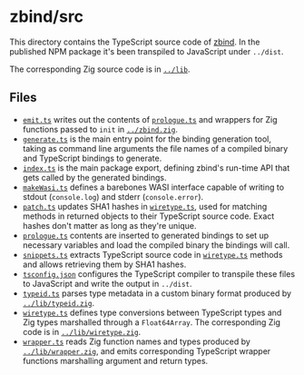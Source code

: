 # zbind/src

This directory contains the TypeScript source code of [zbind](..). In the published NPM package it's been transpiled to JavaScript under `../dist`.

The corresponding Zig source code is in [`../lib`](../lib).

## Files

- [`emit.ts`](emit.ts) writes out the contents of [`prologue.ts`](prologue.ts) and wrappers for Zig functions passed to `init` in [`../zbind.zig`](../zbind.zig).
- [`generate.ts`](generate.ts) is the main entry point for the binding generation tool, taking as command line arguments the file names of a compiled binary and TypeScript bindings to generate.
- [`index.ts`](index.ts) is the main package export, defining zbind's run-time API that gets called by the generated bindings.
- [`makeWasi.ts`](makeWasi.ts) defines a barebones WASI interface capable of writing to stdout (`console.log`) and stderr (`console.error`).
- [`patch.ts`](patch.ts) updates SHA1 hashes in [`wiretype.ts`](wiretype.ts), used for matching methods in returned objects to their TypeScript source code. Exact hashes don't matter as long as they're unique.
- [`prologue.ts`](prologue.ts) contents are inserted to generated bindings to set up necessary variables and load the compiled binary the bindings will call.
- [`snippets.ts`](snippets.ts) extracts TypeScript source code in [`wiretype.ts`](wiretype.ts) methods and allows retrieving them by SHA1 hashes.
- [`tsconfig.json`](tsconfig.json) configures the TypeScript compiler to transpile these files to JavaScript and write the output in `../dist`.
- [`typeid.ts`]() parses type metadata in a custom binary format produced by [`../lib/typeid.zig`](../lib/typeid.zig).
- [`wiretype.ts`](wiretype.ts) defines type conversions between TypeScript types and Zig types marshalled through a `Float64Array`. The corresponding Zig code is in [`../lib/wiretype.zig`](../lib/wiretype.zig).
- [`wrapper.ts`](wrapper.ts) reads Zig function names and types produced by [`../lib/wrapper.zig`](../lib/wrapper.zig), and emits corresponding TypeScript wrapper functions marshalling argument and return types.
